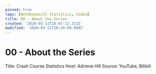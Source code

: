 ```yaml
---
pinned: true
tags: [Notebooks/CC Statistics, Video]
title: 00 - About the Series
created: '2020-03-11T18:07:12.313Z'
modified: '2020-03-11T20:28:09.989Z'
---
```


# 00 - About the Series
Title: Crash Course Statistics
Host: Adriene Hill
Source: YouTube, Bilibili
